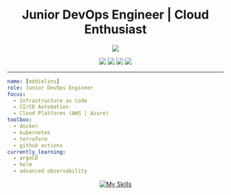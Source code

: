 <h1 align="center">Junior DevOps Engineer | Cloud Enthusiast</h1>

<p align="center">
  <img src="https://readme-typing-svg.herokuapp.com/?lines=Building+CI%2FCD+Pipelines...;Automating+Everything...;Living+in+the+Terminal!&center=true&width=500&height=45">
</p>

<p align="center">
  <a href="https://github.com/eddielins"><img src="https://img.shields.io/badge/GitHub-181717?style=for-the-badge&logo=github&logoColor=white" /></a>
  <a href="https://twitter.com/eddielins"><img src="https://img.shields.io/badge/Twitter-1DA1F2?style=for-the-badge&logo=twitter&logoColor=white" /></a>
  <a href="https://linkedin.com/in/eddielins"><img src="https://img.shields.io/badge/LinkedIn-0077B5?style=for-the-badge&logo=linkedin&logoColor=white" /></a>
  <a href="https://instagram.com/eddielins"><img src="https://img.shields.io/badge/Instagram-E4405F?style=for-the-badge&logo=instagram&logoColor=white" /></a>
</p>

---

```yaml
name: [eddielins]
role: Junior DevOps Engineer
focus:
  - Infrastructure as Code
  - CI/CD Automation
  - Cloud Platforms (AWS | Azure)
toolbox:
  - docker
  - kubernetes
  - terraform
  - github actions
currently_learning:
  - argoCD
  - helm
  - advanced observability
```

<p align="center">
  <a href="https://skillicons.dev">
    <img src="https://skillicons.dev/icons?i=redhat,html,css,js,py,django,flask,aws,azure,docker,git" alt="My Skills" />
  </a>
</p>
